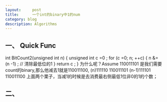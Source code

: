 ```yaml
---
layout:     post
title:      一个int的binary中1的num
category: blog
description: Algorithms
---
```

一、 Quick Func
----------------
int BitCount2(unsigned int n)
{
    unsigned int c =0 ;
    for (c =0; n; ++c)
    {
        n &= (n -1) ; // 清除最低位的1
    }
    return c ;
}
为什么呢？Assume 110011101 是我们需要count的binary,那么他减去1就是110011100,
(n)111110			110011101
(n-1)111101			110011100
上面两个栗子，当减1的时候是去消费最右侧最低1位非0的1的个数；

二、    
----------------
